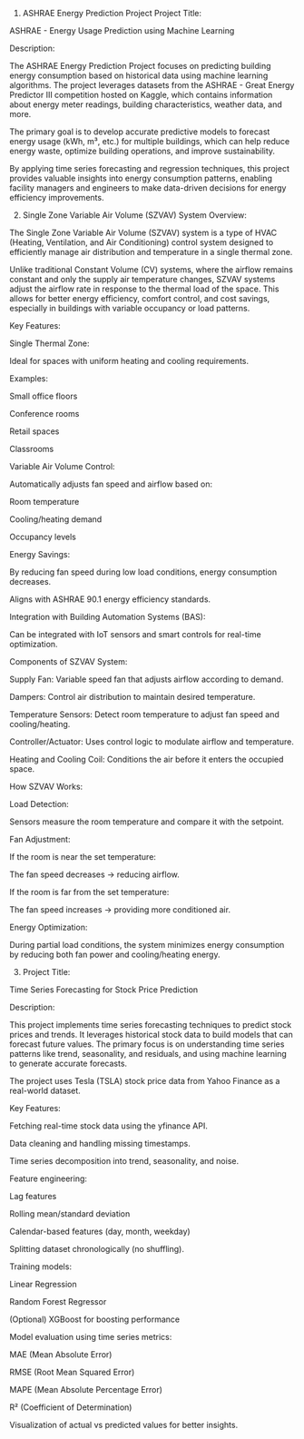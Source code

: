 1. ASHRAE Energy Prediction Project
Project Title:

ASHRAE - Energy Usage Prediction using Machine Learning

Description:

The ASHRAE Energy Prediction Project focuses on predicting building energy consumption based on historical data using machine learning algorithms. The project leverages datasets from the ASHRAE - Great Energy Predictor III competition hosted on Kaggle, which contains information about energy meter readings, building characteristics, weather data, and more.

The primary goal is to develop accurate predictive models to forecast energy usage (kWh, m³, etc.) for multiple buildings, which can help reduce energy waste, optimize building operations, and improve sustainability.

By applying time series forecasting and regression techniques, this project provides valuable insights into energy consumption patterns, enabling facility managers and engineers to make data-driven decisions for energy efficiency improvements.




2. Single Zone Variable Air Volume (SZVAV) System
Overview:

The Single Zone Variable Air Volume (SZVAV) system is a type of HVAC (Heating, Ventilation, and Air Conditioning) control system designed to efficiently manage air distribution and temperature in a single thermal zone.

Unlike traditional Constant Volume (CV) systems, where the airflow remains constant and only the supply air temperature changes, SZVAV systems adjust the airflow rate in response to the thermal load of the space. This allows for better energy efficiency, comfort control, and cost savings, especially in buildings with variable occupancy or load patterns.

Key Features:

Single Thermal Zone:

Ideal for spaces with uniform heating and cooling requirements.

Examples:

Small office floors

Conference rooms

Retail spaces

Classrooms

Variable Air Volume Control:

Automatically adjusts fan speed and airflow based on:

Room temperature

Cooling/heating demand

Occupancy levels

Energy Savings:

By reducing fan speed during low load conditions, energy consumption decreases.

Aligns with ASHRAE 90.1 energy efficiency standards.

Integration with Building Automation Systems (BAS):

Can be integrated with IoT sensors and smart controls for real-time optimization.

Components of SZVAV System:

Supply Fan:
Variable speed fan that adjusts airflow according to demand.

Dampers:
Control air distribution to maintain desired temperature.

Temperature Sensors:
Detect room temperature to adjust fan speed and cooling/heating.

Controller/Actuator:
Uses control logic to modulate airflow and temperature.

Heating and Cooling Coil:
Conditions the air before it enters the occupied space.

How SZVAV Works:

Load Detection:

Sensors measure the room temperature and compare it with the setpoint.

Fan Adjustment:

If the room is near the set temperature:

The fan speed decreases → reducing airflow.

If the room is far from the set temperature:

The fan speed increases → providing more conditioned air.

Energy Optimization:

During partial load conditions, the system minimizes energy consumption by reducing both fan power and cooling/heating energy.






3. Project Title:

Time Series Forecasting for Stock Price Prediction

Description:

This project implements time series forecasting techniques to predict stock prices and trends. It leverages historical stock data to build models that can forecast future values. The primary focus is on understanding time series patterns like trend, seasonality, and residuals, and using machine learning to generate accurate forecasts.

The project uses Tesla (TSLA) stock price data from Yahoo Finance as a real-world dataset.

Key Features:

Fetching real-time stock data using the yfinance API.

Data cleaning and handling missing timestamps.

Time series decomposition into trend, seasonality, and noise.

Feature engineering:

Lag features

Rolling mean/standard deviation

Calendar-based features (day, month, weekday)

Splitting dataset chronologically (no shuffling).

Training models:

Linear Regression

Random Forest Regressor

(Optional) XGBoost for boosting performance

Model evaluation using time series metrics:

MAE (Mean Absolute Error)

RMSE (Root Mean Squared Error)

MAPE (Mean Absolute Percentage Error)

R² (Coefficient of Determination)

Visualization of actual vs predicted values for better insights.

